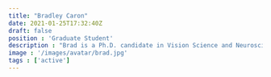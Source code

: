```yaml
---
title: "Bradley Caron"
date: 2021-01-25T17:32:40Z
draft: false
position : 'Graduate Student'
description : "Brad is a Ph.D. candidate in Vision Science and Neuroscience at Indiana University. His research focusses on the integration of multiple neuroimaging data modalities using machine learning to understand the effects of sports concussion on the brain and the impact of clinical conditions to human vision. Brad developed multiple Apps for brainlife.io as part of his research projects. He is passionate about science, sports, and civil rights."
image : '/images/avatar/brad.jpg'
tags : ['active']
---
```


